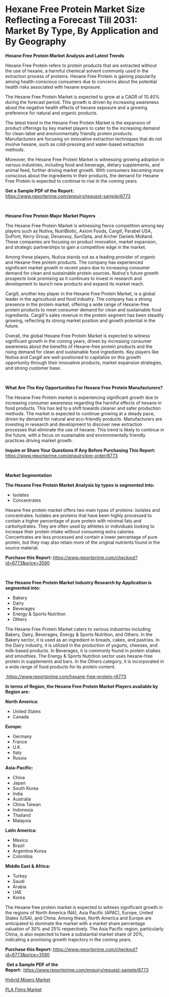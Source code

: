 <p><h1>Hexane Free Protein Market Size Reflecting a Forecast Till 2031: Market By Type, By Application and By Geography</h1></p><p><strong>Hexane Free Protein Market Analysis and Latest Trends</strong></p>
<p><p>Hexane Free Protein refers to protein products that are extracted without the use of hexane, a harmful chemical solvent commonly used in the extraction process of proteins. Hexane Free Protein is gaining popularity among health-conscious consumers due to concerns about the potential health risks associated with hexane exposure.</p><p>The Hexane Free Protein Market is expected to grow at a CAGR of 10.40% during the forecast period. This growth is driven by increasing awareness about the negative health effects of hexane exposure and a growing preference for natural and organic products.</p><p>The latest trend in the Hexane Free Protein Market is the expansion of product offerings by key market players to cater to the increasing demand for clean-label and environmentally friendly protein products. Manufacturers are focusing on innovative extraction techniques that do not involve hexane, such as cold-pressing and water-based extraction methods.</p><p>Moreover, the Hexane Free Protein Market is witnessing growing adoption in various industries, including food and beverage, dietary supplements, and animal feed, further driving market growth. With consumers becoming more conscious about the ingredients in their products, the demand for Hexane Free Protein is expected to continue to rise in the coming years.</p></p>
<p><strong>Get a Sample PDF of the Report:&nbsp;</strong> <a href="https://www.reportprime.com/enquiry/request-sample/6773">https://www.reportprime.com/enquiry/request-sample/6773</a></p>
<p>&nbsp;</p>
<p><strong>Hexane Free Protein Major Market Players</strong></p>
<p><p>The Hexane Free Protein Market is witnessing fierce competition among key players such as Nutiva, NutriBiotic, Axiom Foods, Cargill, Parabel USA, DuPont, Kerry Group, Devansoy, SunOpta, and Archer Daniels Midland. These companies are focusing on product innovation, market expansion, and strategic partnerships to gain a competitive edge in the market.</p><p>Among these players, Nutiva stands out as a leading provider of organic and Hexane-free protein products. The company has experienced significant market growth in recent years due to increasing consumer demand for clean and sustainable protein sources. Nutiva's future growth prospects look promising as it continues to invest in research and development to launch new products and expand its market reach.</p><p>Cargill, another key player in the Hexane Free Protein Market, is a global leader in the agricultural and food industry. The company has a strong presence in the protein market, offering a wide range of Hexane-free protein products to meet consumer demand for clean and sustainable food ingredients. Cargill's sales revenue in the protein segment has been steadily growing, reflecting its strong market position and growth potential in the future.</p><p>Overall, the global Hexane Free Protein Market is expected to witness significant growth in the coming years, driven by increasing consumer awareness about the benefits of Hexane-free protein products and the rising demand for clean and sustainable food ingredients. Key players like Nutiva and Cargill are well-positioned to capitalize on this growth opportunity through their innovative products, market expansion strategies, and strong customer base.</p></p>
<p>&nbsp;</p>
<p><strong>What Are The Key Opportunities For Hexane Free Protein Manufacturers?</strong></p>
<p><p>The Hexane Free Protein market is experiencing significant growth due to increasing consumer awareness regarding the harmful effects of hexane in food products. This has led to a shift towards cleaner and safer production methods. The market is expected to continue growing at a steady pace, driven by demand for natural and eco-friendly products. Manufacturers are investing in research and development to discover new extraction processes that eliminate the use of hexane. This trend is likely to continue in the future, with a focus on sustainable and environmentally friendly practices driving market growth.</p></p>
<p><strong>Inquire or Share Your Questions If Any Before Purchasing This Report:</strong> <a href="https://www.reportprime.com/enquiry/pre-order/6773">https://www.reportprime.com/enquiry/pre-order/6773</a></p>
<p>&nbsp;</p>
<p><strong>Market Segmentation</strong></p>
<p><strong>The Hexane Free Protein Market Analysis by types is segmented into:</strong></p>
<p><ul><li>Isolates</li><li>Concentrates</li></ul></p>
<p><p>Hexane free protein market offers two main types of proteins: isolates and concentrates. Isolates are proteins that have been highly processed to contain a higher percentage of pure protein with minimal fats and carbohydrates. They are often used by athletes or individuals looking to increase their protein intake without consuming extra calories. Concentrates are less processed and contain a lower percentage of pure protein, but they may also retain more of the original nutrients found in the source material.</p></p>
<p><strong>Purchase this Report:&nbsp;</strong><a href="https://www.reportprime.com/checkout?id=6773&price=3590">https://www.reportprime.com/checkout?id=6773&price=3590</a></p>
<p>&nbsp;</p>
<p><strong>The Hexane Free Protein Market Industry Research by Application is segmented into:</strong></p>
<p><ul><li>Bakery</li><li>Dairy</li><li>Beverages</li><li>Energy & Sports Nutrition</li><li>Others</li></ul></p>
<p><p>The Hexane Free Protein Market caters to various industries including Bakery, Dairy, Beverages, Energy & Sports Nutrition, and Others. In the Bakery sector, it is used as an ingredient in breads, cakes, and pastries. In the Dairy industry, it is utilized in the production of yogurts, cheeses, and milk-based products. In Beverages, it is commonly found in protein shakes and smoothies. The Energy & Sports Nutrition sector uses hexane-free protein in supplements and bars. In the Others category, it is incorporated in a wide range of food products for its protein content.</p></p>
<p><a href="https://www.reportprime.com/hexane-free-protein-r6773">&nbsp;https://www.reportprime.com/hexane-free-protein-r6773</a></p>
<p><strong>In terms of Region, the Hexane Free Protein Market Players available by Region are:</strong></p>
<p>
    <p> <strong> North America: </strong>
        <ul>
            <li>United States</li>
            <li>Canada</li>
        </ul>
        </p> 
    <p> <strong> Europe: </strong>
        <ul>
            <li>Germany</li>
            <li>France</li>
            <li>U.K.</li>
            <li>Italy</li>
            <li>Russia</li>
        </ul>
        </p> 
    <p> <strong> Asia-Pacific: </strong>
        <ul>
            <li>China</li>
            <li>Japan</li>
            <li>South Korea</li>
            <li>India</li>
            <li>Australia</li>
            <li>China Taiwan</li>
            <li>Indonesia</li>
            <li>Thailand</li>
            <li>Malaysia</li>
        </ul>
        </p> 
    <p> <strong> Latin America: </strong>
        <ul>
            <li>Mexico</li>
            <li>Brazil</li>
            <li>Argentina Korea</li>
            <li>Colombia</li>
        </ul>
        </p> 
    <p> <strong> Middle East & Africa: </strong>
        <ul>
            <li>Turkey</li>
            <li>Saudi</li>
            <li>Arabia</li>
            <li>UAE</li>
            <li>Korea</li>
        </ul>
    </p>
    </p>
<p><p>The Hexane free protein market is expected to witness significant growth in the regions of North America (NA), Asia Pacific (APAC), Europe, United States (USA), and China. Among these, North America and Europe are anticipated to dominate the market with a market share percentage valuation of 30% and 25% respectively. The Asia Pacific region, particularly China, is also expected to have a substantial market share of 20%, indicating a promising growth trajectory in the coming years.</p></p>
<p><strong>Purchase this Report: </strong><a href="https://www.reportprime.com/checkout?id=6773&price=3590">https://www.reportprime.com/checkout?id=6773&price=3590</a></p>
<p>&nbsp;<strong>Get a Sample PDF of the Report:&nbsp;&nbsp;</strong><a href="https://www.reportprime.com/enquiry/request-sample/6773">https://www.reportprime.com/enquiry/request-sample/6773</a></p>
<p><strong></strong></p>
<p><p><a href="https://view.publitas.com/reportprime-1/hybrid-mixers-market-size-focuses-on-market-dynamics-in-depth-analysis-and-future-projections-of-its-market-forecasted-for-period-from-2024-to-2031/">Hybrid Mixers Market</a></p><p><a href="https://shimmer-gardenia-37a.notion.site/PLA-Films-Market-Size-Growth-and-Forecast-from-2024-2031-101281faa1b44feda4a31313d422aa37">PLA Films Market</a></p></p>
